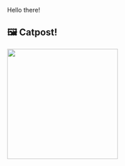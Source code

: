 Hello there!



## 🖼️ Catpost!

<sub>
    <img src="https://cdn2.thecatapi.com/images/II9dOZmrw.jpg" height="256">
</sub>

